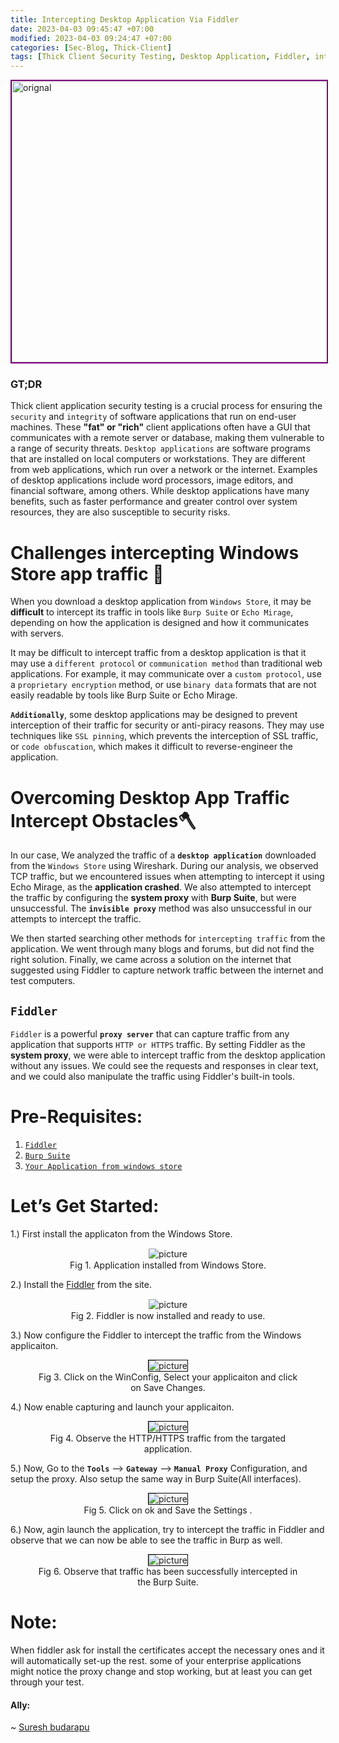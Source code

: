 ```yaml
---
title: Intercepting Desktop Application Via Fiddler
date: 2023-04-03 09:45:47 +07:00
modified: 2023-04-03 09:24:47 +07:00
categories: [Sec-Blog, Thick-Client]
tags: [Thick Client Security Testing, Desktop Application, Fiddler, intercepting thick client traffic, BurpSuite]
---
```



   <img src="/assets/blogs/ThickClient/a.gif" height="450" width="650" alt="orignal" style="border:2px solid purple">


<!-- <p align="center"> 
<a href="https://www.twitter.com/4ccess0denie1">
    <img src="https://img.shields.io/badge/Twitter-100000?style=flat&logo=twitter&logoColor=white">
</a>&nbsp; <!-- &nbsp; + space will put the space between 2 badges-->             

<!--<a href="https://discord.gg/BNmrXpGFR5/">
<img src="https://img.shields.io/badge/Discord-100000?style=flat&logo=discord&logoColor=white">
</a>&nbsp;

<a href="https://www.linkedin.com/in/nachiketrathod/">
<img src="https://img.shields.io/badge/LinkedIn-100000?style=flat&logo=linkedin&logoColor=white">
</a>&nbsp; 

<a href="https://github.com/nachiketrathod/">
<img src="https://img.shields.io/badge/GitHub-100000?style=flat&logo=github&logoColor=white">
</a>
</p>-->

<h3 id="tldr"> 
     <strong>GT;DR</strong>
</h3>

Thick client application security testing is a crucial process for ensuring the `security` and `integrity` of software applications that run on end-user machines. These **"fat" or "rich"** client applications often have a GUI that communicates with a remote server or database, making them vulnerable to a range of security threats.  `Desktop applications` are software programs that are installed on local computers or workstations. They are different from web applications, which run over a network or the internet. Examples of desktop applications include word processors, image editors, and financial software, among others. While desktop applications have many benefits, such as faster performance and greater control over system resources, they are also susceptible to security risks.


# Challenges intercepting Windows Store app traffic 👻

When you download a desktop application from `Windows Store`, it may be **difficult** to intercept its traffic in tools like `Burp Suite` or `Echo Mirage`, depending on how the application is designed and how it communicates with servers.

It may be difficult to intercept traffic from a desktop application is that it may use a `different protocol` or `communication method` than traditional web applications. For example, it may communicate over a `custom protocol`, use a `proprietary encryption` method, or use `binary data` formats that are not easily readable by tools like Burp Suite or Echo Mirage.

**`Additionally`**, some desktop applications may be designed to prevent interception of their traffic for security or anti-piracy reasons. They may use techniques like `SSL pinning`, which prevents the interception of SSL traffic, or `code obfuscation`, which makes it difficult to reverse-engineer the application.

# Overcoming Desktop App Traffic Intercept Obstacles🪓

In our case, We analyzed the traffic of a **`desktop application`** downloaded from the `Windows Store` using Wireshark. During our analysis, we observed TCP traffic, but we encountered issues when attempting to intercept it using Echo Mirage, as the **application crashed**. We also attempted to intercept the traffic by configuring the **system proxy** with **Burp Suite**, but were unsuccessful. The **`invisible proxy`** method was also unsuccessful in our attempts to intercept the traffic.

We then started searching other methods for `intercepting traffic` from the application. We went through many blogs and forums, but did not find the right solution. Finally, we came across a solution on the internet that suggested using Fiddler to capture network traffic between the internet and test computers.

## **`Fiddler`**

`Fiddler` is a powerful **`proxy server`** that can capture traffic from any application that supports `HTTP or HTTPS` traffic. By setting Fiddler as the **system proxy**, we were able to intercept traffic from the desktop application without any issues. We could see the requests and responses in clear text, and we could also manipulate the traffic using Fiddler's built-in tools.

# Pre-Requisites:

1. [`Fiddler`](https://www.telerik.com/download/fiddler)
2. [`Burp Suite`](https://portswigger.net/burp/communitydownload)
3. [`Your Application from windows store`](https://www.microsoft.com/en-ww/store/)


# Let’s Get Started:

1.) First install the applicaton from the Windows Store.

<figure  style="text-align: center;">
<img src="/assets/blogs/ThickClient/1.png" alt="picture" style="border:1px solid white">
<figcaption>Fig 1. Application installed from Windows Store.</figcaption>
</figure>

2.) Install the [Fiddler](https://www.telerik.com/download/fiddler) from the site.<br>

<figure  style="text-align: center;">
<img src="/assets/blogs/ThickClient/2.png" alt="picture" style="border:1px solid white">
<figcaption>Fig 2. Fiddler is now installed and ready to use.</figcaption>
</figure>

3.) Now configure the Fiddler to intercept the traffic from the Windows applicaiton.

<figure  style="text-align: center;">
<img src="/assets/blogs/ThickClient/3.png" alt="picture" style="border:1px solid black">
<figcaption>Fig 3. Click on the WinConfig, Select your applicaiton and click on Save Changes.</figcaption>
</figure>

4.) Now enable capturing and launch your applicaiton.

<figure  style="text-align: center;">
<img src="/assets/blogs/ThickClient/4.png" alt="picture" style="border:1px solid black">
<figcaption>Fig 4. Observe the HTTP/HTTPS traffic from the targated application.</figcaption>
</figure>

5.) Now, Go to the **`Tools`** --> **`Gateway`** --> **`Manual Proxy`** Configuration, and setup the proxy. Also setup the same way in Burp Suite(All interfaces).

<figure  style="text-align: center;">
<img src="/assets/blogs/ThickClient/5.png" alt="picture" style="border:1px solid black">
<figcaption>Fig 5. Click on ok and Save the Settings .</figcaption>
</figure>

6.) Now, agin launch the application, try to intercept the traffic in Fiddler and observe that we can now be able to see the traffic in Burp as well.

<figure  style="text-align: center;">
<img src="/assets/blogs/ThickClient/6.png" alt="picture" style="border:1px solid black">
<figcaption>Fig 6. Observe that traffic has been successfully intercepted in the Burp Suite.</figcaption>
</figure>


# Note:

When fiddler ask for install the certificates accept the necessary ones and it will automatically set-up the rest. some of your enterprise applications might notice the proxy change and stop working, but at least you can get through your test.

#### Ally: 

~ [Suresh budarapu](https://www.linkedin.com/in/suresh-budarapu-74b5463b)




